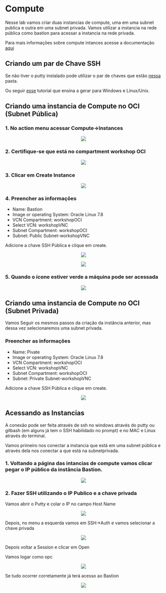 # Compute

Nesse lab vamos criar duas instancias de compute, uma em uma subnet publica e outra em uma subnet privada. Vamos utilizar a instancia na rede pública como bastion para acessar a instancia na rede privada.

Para mais informações sobre compute intances acesse a documentação [aqui](https://docs.cloud.oracle.com/en-us/iaas/Content/Compute/Concepts/computeoverview.htm)

## Criando um par de Chave SSH

Se não tiver o putty instalado pode utilizar o par de chaves que estão [nessa](../Chaves) pasta.

Ou seguir [esse](https://docs.rightscale.com/faq/How_Do_I_Generate_My_Own_SSH_Key_Pair.html) tutorial que ensina a gerar para Windows e Linux/Unix.

## Criando uma instancia de Compute no OCI (Subnet Pública)

### 1. No action menu acessar Compute->Instances

<p align="center">
  <img src="https://github.com/ChristoPedro/OCIHandsOn/blob/master/Lab%20200/images/actionmenu.png" >
</p>

### 2. Certifique-se que está no compartment workshop OCI

<p align="center">
  <img src="https://github.com/ChristoPedro/OCIHandsOn/blob/master/Lab%20100/images/changecompartment.png" >
</p>

### 3. Clicar em Create Instance

<p align="center">
  <img src="https://github.com/ChristoPedro/OCIHandsOn/blob/master/Lab%20200/images/createInstance.png" >
</p>

### 4. Preencher as informações

- Name: Bastion
- Image or operating System: Oracle Linux 7.8
- VCN Compartment: workshopOCI
- Select VCN: workshopVNC
- Subnet Compartment: workshopOCI
- Subnet: Public Subnet-workshopVNC

Adicione a chave SSH Pública e clique em create.

<p align="center">
  <img src="https://github.com/ChristoPedro/OCIHandsOn/blob/master/Lab%20200/images/instancecreatept1.png" >
</p>

<p align="center">
  <img src="https://github.com/ChristoPedro/OCIHandsOn/blob/master/Lab%20200/images/instancecreatept2.png" >
</p>

### 5. Quando o ícone estiver verde a máquina pode ser acessada

<p align="center">
  <img src="https://github.com/ChristoPedro/OCIHandsOn/blob/master/Lab%20200/images/instancePronta.png" >
</p>

## Criando uma instancia de Compute no OCI (Subnet Privada)

Vamos Seguir os mesmos passos da criação da instância anterior, mas dessa vez selecionaremos uma subnet privada.

### Preencher as informações

- Name: Pivate
- Image or operating System: Oracle Linux 7.8
- VCN Compartment: workshopOCI
- Select VCN: workshopVNC
- Subnet Compartment: workshopOCI
- Subnet: Private Subnet-workshopVNC

Adicione a chave SSH Pública e clique em create.

<p align="center">
  <img src="https://github.com/ChristoPedro/OCIHandsOn/blob/master/Lab%20200/images/privateInstance.png" >
</p>

## Acessando as Instancias

A conexão pode ser feita através de ssh no windows através do putty ou gitbash (em alguns já tem o SSH habilidado no prompt) e no MAC e Linux através do terminal.

Vamos primeiro nos conectar a instancia que está em uma subnet pública e através dela nos conectar a que está na subnetprivada.

### 1. Voltando a página das intancias de compute vamos clicar pegar o IP público da instância Bastion.

<p align="center">
  <img src="https://github.com/ChristoPedro/OCIHandsOn/blob/master/Lab%20200/images/instances.png" >
</p>

### 2. Fazer SSH utilizando o IP Publico e a chave privada

Vamos abrir o Putty e colar o IP no campo Host Name

<p align="center">
  <img src="https://github.com/ChristoPedro/OCIHandsOn/blob/master/Lab%20200/images/puttypt1.png" >
</p>

Depois, no menu a esquerda vamos em SSH->Auth e vamos selecionar a chave privada

<p align="center">
  <img src="https://github.com/ChristoPedro/OCIHandsOn/blob/master/Lab%20200/images/puttypt2.png" >
</p>

Depois voltar a Session e clicar em Open

Vamos logar como opc

<p align="center">
  <img src="https://github.com/ChristoPedro/OCIHandsOn/blob/master/Lab%20200/images/puttypt3.png" >
</p>

Se tudo ocorrer corretamente já terá acesso ao Bastion

<p align="center">
  <img src="https://github.com/ChristoPedro/OCIHandsOn/blob/master/Lab%20200/images/Bastion.png" >
</p>

